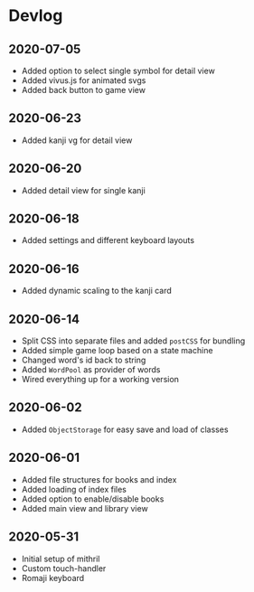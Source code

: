 # Devlog

## 2020-07-05
- Added option to select single symbol for detail view
- Added vivus.js for animated svgs
- Added back button to game view

## 2020-06-23
- Added kanji vg for detail view

## 2020-06-20
- Added detail view for single kanji

## 2020-06-18
- Added settings and different keyboard layouts

## 2020-06-16
- Added dynamic scaling to the kanji card

## 2020-06-14
- Split CSS into separate files and added `postCSS` for bundling
- Added simple game loop based on a state machine
- Changed word's id back to string
- Added `WordPool` as provider of words
- Wired everything up for a working version

## 2020-06-02
- Added `ObjectStorage` for easy save and load of classes

## 2020-06-01
- Added file structures for books and index
- Added loading of index files
- Added option to enable/disable books
- Added main view and library view

## 2020-05-31
- Initial setup of mithril
- Custom touch-handler
- Romaji keyboard